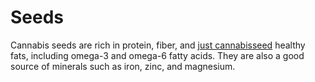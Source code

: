 # Seeds
Cannabis seeds are rich in protein, fiber, and <a href="https://justcannabisseed.com/">just cannabisseed</a> healthy fats, including omega-3 and omega-6 fatty acids. They are also a good source of minerals such as iron, zinc, and magnesium.
